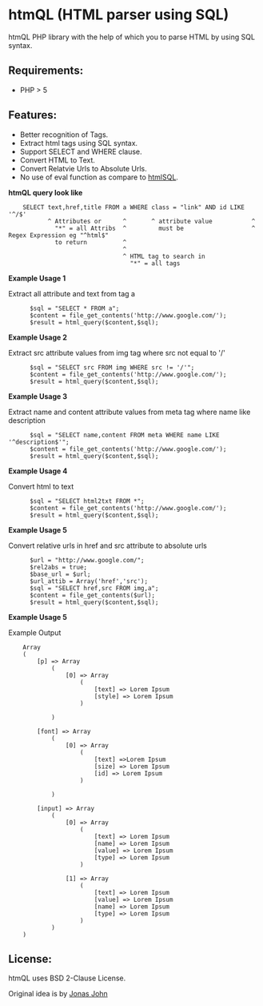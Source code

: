 htmQL (HTML parser using SQL)
=============================

htmQL PHP library with the help of which
you to parse HTML by using SQL syntax.

Requirements:
------------
* PHP > 5

Features:
------------
* Better recognition of Tags.
* Extract html tags using SQL syntax.
* Support SELECT and WHERE clause.
* Convert HTML to Text.
* Convert Relatvie Urls to Absolute Urls.
* No use of eval function as compare to [htmlSQL](https://github.com/hxseven/htmlSQL).

**htmQL query look like**

		SELECT text,href,title FROM a WHERE class = "link" AND id LIKE '^/$'
			   ^ Attributes or      ^       ^ attribute value           ^ 
				 "*" = all Attribs  ^         must be                   ^ Regex Expression eg "^html$"
				 to return          ^
									^
									^ HTML tag to search in
									  "*" = all tags

**Example Usage 1**

Extract all attribute and text from tag a

		  $sql = "SELECT * FROM a";
		  $content = file_get_contents('http://www.google.com/');
		  $result = html_query($content,$sql);
      
**Example Usage 2**

Extract src attribute values from img tag where src not equal to '/'

		  $sql = "SELECT src FROM img WHERE src != '/'";
		  $content = file_get_contents('http://www.google.com/');
		  $result = html_query($content,$sql);
		
**Example Usage 3**

Extract name and content attribute values from meta tag where name like description

		  $sql = "SELECT name,content FROM meta WHERE name LIKE '^description$'";
		  $content = file_get_contents('http://www.google.com/');
		  $result = html_query($content,$sql);
      
**Example Usage 4**

Convert html to text

		  $sql = "SELECT html2txt FROM *";
		  $content = file_get_contents('http://www.google.com/');
		  $result = html_query($content,$sql);
      
**Example Usage 5**

Convert relative urls in href and src attribute to absolute urls

		  $url = "http://www.google.com/";
		  $rel2abs = true;
		  $base_url = $url;
		  $url_attib = Array('href','src');
		  $sql = "SELECT href,src FROM img,a";
		  $content = file_get_contents($url);
		  $result = html_query($content,$sql);      

**Example Usage 5**	  
	
Example Output
	
		Array
		(
			[p] => Array
				(
					[0] => Array
						(
							[text] => Lorem Ipsum
							[style] => Lorem Ipsum
						)

				)

			[font] => Array
				(
					[0] => Array
						(
							[text] =>Lorem Ipsum
							[size] => Lorem Ipsum
							[id] => Lorem Ipsum
						)

				)

			[input] => Array
				(
					[0] => Array
						(
							[text] => Lorem Ipsum
							[name] => Lorem Ipsum
							[value] => Lorem Ipsum
							[type] => Lorem Ipsum
						)

					[1] => Array
						(
							[text] => Lorem Ipsum
							[value] => Lorem Ipsum
							[name] => Lorem Ipsum
							[type] => Lorem Ipsum
						)
				) 
		)
		  
License:
------------
htmQL uses BSD 2-Clause License.
	  
Original idea is by [Jonas John](http://www.jonasjohn.de/old-projects.htm)
